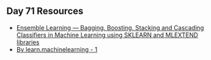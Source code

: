 ## Day 71 Resources 

- [Ensemble Learning — Bagging, Boosting, Stacking and Cascading Classifiers in Machine Learning using SKLEARN and MLEXTEND libraries](https://medium.com/@saugata.paul1010/ensemble-learning-bagging-boosting-stacking-and-cascading-classifiers-in-machine-learning-9c66cb271674)
- [By learn.machinelearning - 1](https://www.instagram.com/p/B28bgSegvHr/)